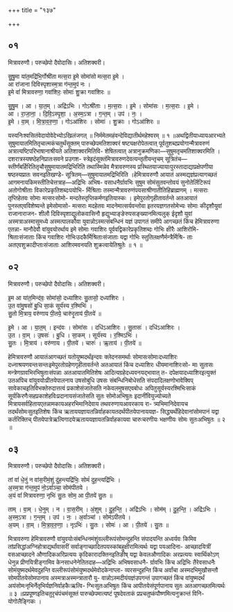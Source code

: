 +++
title = "१३७"

+++


## ०१
मित्रावरुणौ। परुच्छेपो दैवोदासिः। अतिशक्वरी।

सु॒षु॒मा या॑त॒मद्रि॑भि॒र्गोश्री॑ता मत्स॒रा इ॒मे सोमा॑सो मत्स॒रा इ॒मे ।  
आ रा॑जाना दिविस्पृशास्म॒त्रा ग॑न्त॒मुप॑ नः ।  
इ॒मे वां॑ मित्रावरुणा॒ गवा॑शिरः॒ सोमाः॑ शु॒क्रा गवा॑शिरः ॥

सु॒षु॒म । आ । या॒त॒म् । अद्रि॑ऽभिः । गोऽश्री॑ताः । म॒त्स॒राः । इ॒मे । सोमा॑सः । म॒त्स॒राः । इ॒मे ।  
आ । रा॒जा॒ना॒ । दि॒वि॒ऽस्पृ॒शा॒ । अ॒स्म॒ऽत्रा । ग॒न्त॒म् । उप॑ । नः॒ ।  
इ॒मे । वा॒म् । मि॒त्रा॒व॒रु॒णा॒ । गोऽआ॑शिरः । सोमाः॑ । शु॒क्राः । गोऽआ॑शिरः ॥

यस्यनिःश्वसितंवेदायोवेदेभ्योऽखिलंजगत् ॥ निर्ममेतमहंवन्देविद्यातीर्थमहेश्वरम् ॥ १ ॥अथद्वितीयाध्यायआरभ्यते सुषुमायातमितितृचात्मकंचतुर्थंसूक्तम् पारुच्छेपमतिशाक्वरं षष्ट्यक्षरोपेतत्वात् पूर्वतुशब्दप्रयोगान्मैत्रावरुणं अत्रात्यष्टिपरिभाषानाश्रीयते अतिशाक्वरमितिवि- शेषितत्वात् अत्रानुक्रमणिका—सुषुमतृचमतिशाक्वरमिति । दशरात्रस्यषष्ठेहनिप्रातःसवने प्रउगश- स्त्रेइदंसूक्तंमित्रावरुणदेवत्यन्तृतीयन्तृचम् सूत्रितंच—स्तीर्णंबर्हिरितितृचौसुषुमायातमद्रिभिरिति तथास्मिन्नेव मैत्रावरुणस्य प्रस्थितयाज्यायाःपुरस्तादाद्याप्रक्षेपणीया षष्ठस्यप्रातः सवनइतिखण्डे- सूत्रितम्—सुषुमायातमद्रिभिरिति ।हेमित्रावरुणौ आयातं अस्मद्यज्ञंप्रत्यागच्छतं आगमनायकिमस्तीतिचेत्तत्राह—अद्रिभिः अभिष- वसाधनैर्ग्रावभिः सुषुम सोमंसुतवन्तोवयं सुनोतेर्लिटिरूपं अतोगोश्रीताः विकारेप्रकृतिशब्दःपयोभि- र्मिश्रिताः तस्मान्मैत्रावरुणंपयसाश्रीणातीतिहिब्राह्मणम् । मत्सराः तृप्तिहेतवः सोमाः मत्सरःसोमो- मन्दतेस्तृप्तिकर्मणइतियास्कः । इमेपुरतोगृहीतावर्तन्ते अतआयातं पुनस्तएवविशेष्यन्ते इमेसोमासो- मत्सराः मदहेतवः मादनेमात्सर्यवन्तोवा इतरयज्ञगतसोमेभ्यः सोमाः कीदृशौयुवां राजानाराजन- शीलौ दिविस्पृशाद्युलोकवासिनौ हृद्युभ्याङ्ङेरुपसङ्ख्यानमित्यलुक् ईदृशौ युवां अस्मत्राअस्मासुमध्ये अस्मत्पालकौवा युवान्नोऽस्मत्संबन्धिनं यज्ञं उपागतं समीपे आगच्छतं किंच हेमित्रावरुणा एतन्ना- मानौदेवौ वांयुवयोरर्थाय इमे सोमाः गवाशिरः पूर्ववद्विकारेप्रकृतिशब्दः गोभिः क्षीरैः आशिरोमि- श्रिताःसंजाताः किंच गवाशिरः गोभिःउदकैर्मिश्रिताःसंजाताः यद्वा गोभिः स्तुतिलक्षणैर्मन्त्रैर्मिश्रि- ताः अतएवशुक्रादीप्ताःसंजाताः आशिरमवनयति शुक्रत्वायेतिश्रुतेः ॥ १ ॥

## ०२
मित्रावरुणौ। परुच्छेपो दैवोदासिः। अतिशक्वरी।

इ॒म आ या॑त॒मिन्द॑वः॒ सोमा॑सो॒ दध्या॑शिरः सु॒तासो॒ दध्या॑शिरः ।  
उ॒त वा॑मु॒षसो॑ बु॒धि सा॒कं सूर्य॑स्य र॒श्मिभिः॑ ।  
सु॒तो मि॒त्राय॒ वरु॑णाय पी॒तये॒ चारु॑रृ॒ताय॑ पी॒तये॑ ॥

इ॒मे । आ । या॒त॒म् । इन्द॑वः । सोमा॑सः । दधि॑ऽआशिरः । सु॒तासः॑ । दधि॑ऽआशिरः ।  
उ॒त । वा॒म् । उ॒षसः॑ । बु॒धि । सा॒कम् । सूर्य॑स्य । र॒श्मिऽभिः॑ ।  
सु॒तः । मि॒त्राय॑ । वरु॑णाय । पी॒तये॑ । चारुः॑ । ऋ॒ताय॑ । पी॒तये॑ ॥

हेमित्रावरुणौ आयातंआगच्छतं यतोयुष्मदर्थंइन्दवः क्लेदनसमर्थाः सोमासःसोमाःदध्याशिरः दध्नाश्रयणवन्तःसन्तःइमेपुरतोग्रहेणगृहीतावर्तन्ते अतआयातं किंच दध्याशिरः धीयमानाशिरःसो- माः सुतासः मन्त्रेणग्रावभिरभिषुताःसंपन्नाः अतआयातमितिशेषः आदित्यग्रहेदध्यवनयद्भावात् त- दपेक्षयादध्याशिरइत्युक्तं उतअपिच वांयुवयोःप्रीतयेपालनाय उषसोबुधि उषसः संबन्धिनिबोधेसति संपदादिलक्षणोभावेक्विप् सावेकाचइतिविभक्तेरुदात्तत्वं प्रकाशेसंजातेसति नकेवलमुषसएवबोधः अपितुसूर्यस्यरश्मिभिःसाकं सूर्यकिरणैःसहप्रकाशेहविःप्रदानायसंजातेसति सुतः सोमोअभिषुतः इदानींवियुज्योच्यते मित्रायसर्वहितायएतन्नामकायअहरभिमानिदेवाय तथवरुणायआवरकाय रा- त्र्यभिमानिदेवायच तदर्थंसोमःसुतइतिशेषः किंच ऋताययज्ञायतन्निर्वाहकायतदर्थंपीतयेपानाययज्ञ- सिद्ध्यर्थंहिदेवानांसोमपानं यद्वा कर्तरिक्तिच् पीतयेपात्रेऋत्विगादयेऋताययज्ञायतन्निर्वाहकायवा चारुःचरणीयः भक्षणीयः सोमः सुतःअभिषुतः ॥ २ ॥

## ०३
मित्रावरुणौ। परुच्छेपो दैवोदासिः। अतिशक्वरी।

तां वां॑ धे॒नुं न वा॑स॒रीमं॒शुं दु॑ह॒न्त्यद्रि॑भिः॒ सोमं॑ दुह॒न्त्यद्रि॑भिः ।  
अ॒स्म॒त्रा ग॑न्त॒मुप॑ नो॒ऽर्वाञ्चा॒ सोम॑पीतये ।  
अ॒यं वां॑ मित्रावरुणा॒ नृभिः॑ सु॒तः सोम॒ आ पी॒तये॑ सु॒तः ॥

ताम् । वा॒म् । धे॒नुम् । न । वा॒स॒रीम् । अं॒शुम् । दु॒ह॒न्ति॒ । अद्रि॑ऽभिः । सोम॑म् । दु॒ह॒न्ति॒ । अद्रि॑ऽभिः ।  
अ॒स्म॒ऽत्रा । ग॒न्त॒म् । उप॑ । नः॒ । अ॒र्वाञ्चा॑ । सोम॑ऽपीतये ।  
अ॒यम् । वा॒म् । मि॒त्रा॒व॒रु॒णा॒ । नृऽभिः॑ । सु॒तः । सोमः॑ । आ । पी॒तये॑ । सु॒तः ॥

मित्रावरुणा हेमित्रावरुणौ वांयुवयोःसंबन्धिनमंशुंवल्लीरूपंसोमन्दुहन्ति संपादयन्ति अध्वर्यवः किमिव तांप्रसिद्धांअग्निहोत्राद्यर्थांवासरीं सर्वाङ्गाच्छादितपयस्कांबहुक्षीरामित्यर्थः यद्वा पयआदिना- आच्छादयित्रीं वसआच्छादने औणादिकअरिप्रत्ययः कृदिकारादक्तिनइतिङीष् यद्वा केवलऔणादिकः अरप्रत्ययः स्वार्थिकोऽण् धेनुन्न प्रीणयित्रीङ्गामिव केनसाधनेनेतितदाह—अद्रिभिः अभिषवसाधनै- र्ग्रावभिः किंच अद्रिभिः तैरेवसाधनैः सोमंयुष्मदर्थमेवदुहन्ति वल्लीरूपंसोमंयुष्मदर्थमेवोदकेनाप्ला- व्यरसन्दुहन्ति किंच अर्वांचा अस्मदभिमुखौसन्तौ सोमपीतयेसोमपानाय अस्मत्राअस्मन्त्रातारौ यु- वान्नोऽस्मदीयंयज्ञंउपगन्तं उपागच्छतं किंच वांयुष्मदर्थं अयंसोमःनृभिर्नेतृभिर्यज्ञनिर्वाहकैःऋत्वि- ग्भिःसुतःअभिषुतः किंच आपीतयेसंपूर्णपानाय सुतः अतआगच्छतमित्यर्थः ॥ ३ ॥प्रप्रपूष्णइतिचतुरृचंपंचमंसूक्तं पारुच्छेपमात्यष्टं पूषदेवताकं प्रप्रचतुष्कंपौष्णमित्यनुक्रान्तं विनि- योगोलैङ्गिकः ।